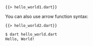 <!--
title: Hello World
-->

<pre><code class="hljs dart">{{> hello_world1.dart}}</code></pre>

You can also use arrow function syntax:

<pre><code class="hljs dart">{{> hello_world2.dart}}</code></pre>

```bash
$ dart hello_world.dart
Hello, World!
```
